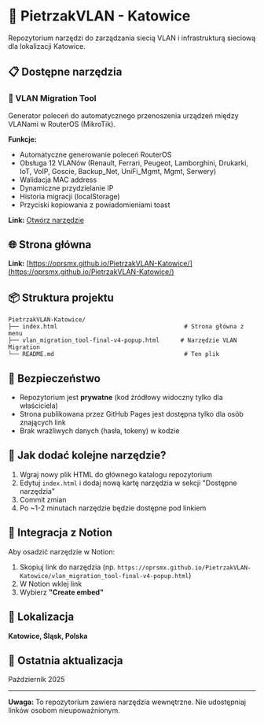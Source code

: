 # 🔧 PietrzakVLAN - Katowice

Repozytorium narzędzi do zarządzania siecią VLAN i infrastrukturą sieciową dla lokalizacji Katowice.

## 📋 Dostępne narzędzia

### 🔄 VLAN Migration Tool
Generator poleceń do automatycznego przenoszenia urządzeń między VLANami w RouterOS (MikroTik).

**Funkcje:**
- Automatyczne generowanie poleceń RouterOS
- Obsługa 12 VLANów (Renault, Ferrari, Peugeot, Lamborghini, Drukarki, IoT, VoIP, Goscie, Backup_Net, UniFi_Mgmt, Mgmt, Serwery)
- Walidacja MAC address
- Dynamiczne przydzielanie IP
- Historia migracji (localStorage)
- Przyciski kopiowania z powiadomieniami toast

**Link:** [Otwórz narzędzie](https://oprsmx.github.io/PietrzakVLAN-Katowice/vlan_migration_tool-final-v4-popup.html)

## 🌐 Strona główna

**Link:** [https://oprsmx.github.io/PietrzakVLAN-Katowice/](https://oprsmx.github.io/PietrzakVLAN-Katowice/)

## 📦 Struktura projektu

```
PietrzakVLAN-Katowice/
├── index.html                                    # Strona główna z menu
├── vlan_migration_tool-final-v4-popup.html      # Narzędzie VLAN Migration
└── README.md                                     # Ten plik
```

## 🔐 Bezpieczeństwo

- Repozytorium jest **prywatne** (kod źródłowy widoczny tylko dla właściciela)
- Strona publikowana przez GitHub Pages jest dostępna tylko dla osób znających link
- Brak wrażliwych danych (hasła, tokeny) w kodzie

## 🚀 Jak dodać kolejne narzędzie?

1. Wgraj nowy plik HTML do głównego katalogu repozytorium
2. Edytuj `index.html` i dodaj nową kartę narzędzia w sekcji "Dostępne narzędzia"
3. Commit zmian
4. Po ~1-2 minutach narzędzie będzie dostępne pod linkiem

## 🔗 Integracja z Notion

Aby osadzić narzędzie w Notion:
1. Skopiuj link do narzędzia (np. `https://oprsmx.github.io/PietrzakVLAN-Katowice/vlan_migration_tool-final-v4-popup.html`)
2. W Notion wklej link
3. Wybierz **"Create embed"**

## 📍 Lokalizacja

**Katowice, Śląsk, Polska**

## 📅 Ostatnia aktualizacja

Październik 2025

---

**Uwaga:** To repozytorium zawiera narzędzia wewnętrzne. Nie udostępniaj linków osobom nieupoważnionym.
